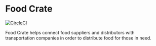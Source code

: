 # Food Crate

[![CircleCI](https://circleci.com/gh/TheAlacrityCo/farm_link/tree/master.svg?style=svg)](https://circleci.com/gh/TheAlacrityCo/food_crate/tree/master)

Food Crate helps connect food suppliers and distributors with transportation companies in order to distribute food for those in need.

